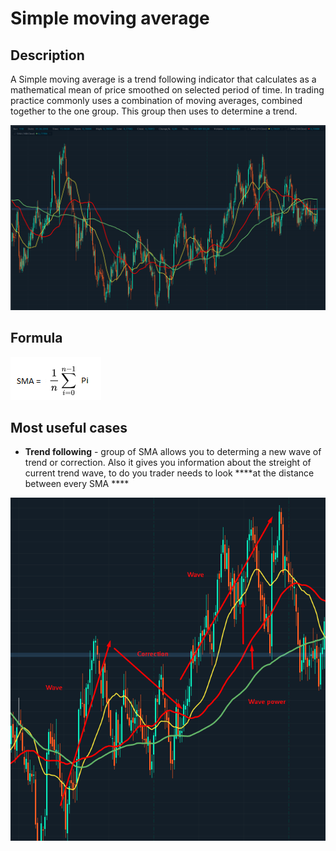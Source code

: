 # Simple moving average

## Description

A Simple moving average is a trend following indicator that calculates as a mathematical mean of price smoothed on selected period of time. In trading practice commonly uses a combination of moving averages, combined together to the one group. This group then uses to determine a trend.

![](../../../../.gitbook/assets/image%20%285%29.png)

## Formula

![](../../../../.gitbook/assets/image%20%284%29.png)

## Most useful cases

* **Trend following** - group of SMA allows you to determing a new wave of trend or correction. Also it gives you information about the streight of current trend wave, to do you trader needs to look ****at the distance between every SMA ****

![](../../../../.gitbook/assets/image%20%287%29.png)



